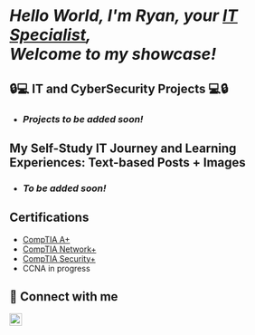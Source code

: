 ***<h1>Hello World, I'm Ryan, your <a href="https://www.linkedin.com/in/ryangregurich/">IT Specialist</a>,  
Welcome to my showcase!***
<h2>🔒💻 IT and CyberSecurity Projects 💻🔒</h2>

- ***<h3>Projects to be added soon!</h3>***

<h2> My Self-Study IT Journey and Learning Experiences: Text-based Posts + Images </h2>

- ***<h3>To be added soon!</h3>***

<h2> Certifications </h2>
    
- <a href="https://www.credly.com/badges/84bacadd-b25a-4bb0-9a21-0ecf114d44fd/public_url">CompTIA A+ </a>
- <a href="https://www.credly.com/badges/9cd73811-e65b-4f74-98d8-d75cccafe7cb/public_url">CompTIA Network+</a>
- <a href="https://www.credly.com/badges/3cc06d90-c71c-456d-bf62-03cedf8d943d/public_url">CompTIA Security+</a>
- CCNA in progress

<h2> 📲 Connect with me</h2>

[<img align="left" alt="RyanGregurich | LinkedIn" width="22px" src="https://cdn.jsdelivr.net/npm/simple-icons@v3/icons/linkedin.svg" />][linkedin]

[linkedin]: https://www.linkedin.com/in/ryangregurich/
